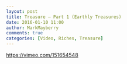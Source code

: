 ```yaml
---
layout: post
title: Treasure — Part 1 (Earthly Treasures)
date: 2016-01-10 11:00
author: MarkMayberry
comments: true
categories: [Video, Riches, Treasure]
---
```

https://vimeo.com/151654548
